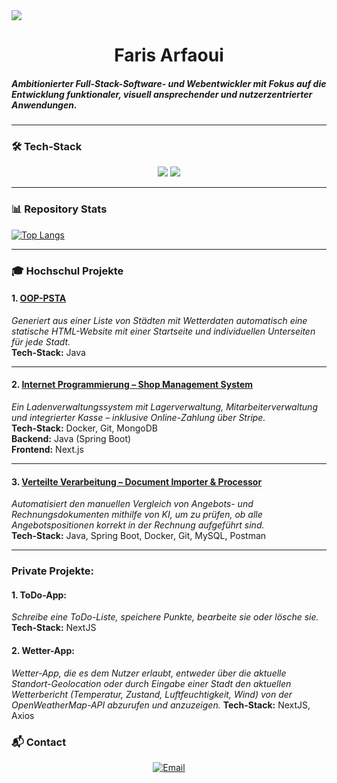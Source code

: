 <img src="https://sdmntprnortheu.oaiusercontent.com/files/00000000-6968-61f4-bde3-da1829fb2b83/raw?se=2025-08-14T07%3A40%3A12Z&sp=r&sv=2024-08-04&sr=b&scid=22f620fd-e346-5559-b511-a623db471e61&skoid=0a4a0f0c-99ac-4752-9d87-cfac036fa93f&sktid=a48cca56-e6da-484e-a814-9c849652bcb3&skt=2025-08-14T05%3A19%3A54Z&ske=2025-08-15T05%3A19%3A54Z&sks=b&skv=2024-08-04&sig=WCQ63X2phX9%2B0Zbhrop3%2BLC3hBmH9mdI3DbUpv031%2B4%3D" />
<h1 align="center">Faris Arfaoui</h1>

##### Ambitionierter Full-Stack-Software- und Webentwickler mit Fokus auf die Entwicklung funktionaler, visuell ansprechender und nutzerzentrierter Anwendungen.

---

### 🛠 Tech-Stack

<p align="center">
  <img src="https://skillicons.dev/icons?i=java,spring,ts,nodejs,react,nextjs,mongodb,docker,git" />
  <img src="https://skillicons.dev/icons?i=html,css,sass,tailwind,js,redux,postman" />
</p>

---

### 📊 Repository Stats

[![Top Langs](https://github-readme-stats.vercel.app/api/top-langs/?username=farisarf&theme=radical)](https://github.com/farisarf/github-readme-stats)

---

### 🎓 Hochschul Projekte

#### 1. [OOP-PSTA](https://github.com/farisarf/oop-psta)
*Generiert aus einer Liste von Städten mit Wetterdaten automatisch eine statische HTML-Website mit einer Startseite und individuellen Unterseiten für jede Stadt.*  
**Tech-Stack:** Java

---

#### 2. [Internet Programmierung – Shop Management System](https://github.com/farisarf/ip-sose25)
*Ein Ladenverwaltungssystem mit Lagerverwaltung, Mitarbeiterverwaltung und integrierter Kasse – inklusive Online-Zahlung über Stripe.*  
**Tech-Stack:** Docker, Git, MongoDB  
**Backend:** Java (Spring Boot)  
**Frontend:** Next.js

---

#### 3. [Verteilte Verarbeitung – Document Importer & Processor](https://github.com/farisarf/vv-inf-sose25)
*Automatisiert den manuellen Vergleich von Angebots- und Rechnungsdokumenten mithilfe von KI, um zu prüfen, ob alle Angebotspositionen korrekt in der Rechnung aufgeführt sind.*  
**Tech-Stack:** Java, Spring Boot, Docker, Git, MySQL, Postman

---

### Private Projekte:

#### 1. ToDo-App:
*Schreibe eine ToDo-Liste, speichere Punkte, bearbeite sie oder lösche sie.*
**Tech-Stack:** NextJS

#### 2. Wetter-App:
*Wetter-App, die es dem Nutzer erlaubt, entweder über die aktuelle Standort-Geolocation oder durch Eingabe einer Stadt den aktuellen Wetterbericht (Temperatur, Zustand, Luftfeuchtigkeit, Wind) von der OpenWeatherMap-API abzurufen und anzuzeigen.*
**Tech-Stack:** NextJS, Axios

### 📬 Contact

<p align="center">
  <a href="mailto:faris.arfaoui2002@gmail.com">
    <img src="https://img.shields.io/badge/Email-faris.arfaoui2002%40gmail.com-blue?style=for-the-badge&logo=gmail" alt="Email">
  </a>
</p>
